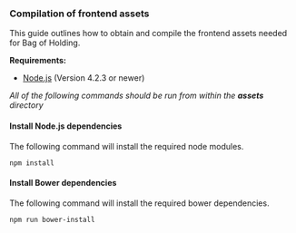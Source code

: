 ### Compilation of frontend assets
This guide outlines how to obtain and compile the frontend assets needed for Bag of Holding.

**Requirements:**
- [Node.js](https://nodejs.org/) (Version 4.2.3 or newer)

_All of the following commands should be run from within the **assets** directory_

#### Install Node.js dependencies
The following command will install the required node modules.
```
npm install
```

#### Install Bower dependencies
The following command will install the required bower dependencies.
```
npm run bower-install
```
